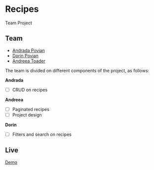 # Recipes
Team Project 


## Team 
- [Andrada Povian](https://github.com/AndraPovian)
- [Dorin Povian](https://github.com/DorinPovian)
- [Andreea Toader](https://github.com/dianaat)


The team is divided on different components of the project, as follows:

<b>Andrada</b>
- [ ] CRUD on recipes

<b>Andreea</b>
- [ ] Paginated recipes
- [ ] Project design

<b>Dorin</b>
- [ ] Filters and search on recipes


## Live
[Demo](https://github.com/AndraPovian/recipes.git)

